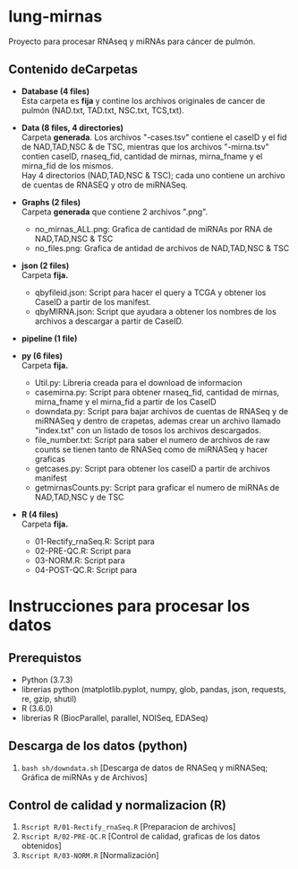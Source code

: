 # lung-mirnas
Proyecto para procesar RNAseq y miRNAs para cáncer de pulmón.

## Contenido deCarpetas

- **Database (4 files)**    
   Esta carpeta es **fija** y contine los archivos originales de cancer de pulmón (NAD.txt, TAD.txt, NSC.txt, TCS,txt).

- **Data (8 files, 4 directories)**  
   Carpeta **generada**. Los archivos "-cases.tsv" contiene el caseID y el fid de NAD,TAD,NSC & de TSC, mientras que los archivos "-mirna.tsv" contien caseID, rnaseq_fid, cantidad de mirnas, mirna_fname y el mirna_fid de los mismos.  
   Hay 4 directorios (NAD,TAD,NSC & TSC); cada uno contiene un archivo de cuentas de RNASEQ y otro de miRNASeq.
   
- **Graphs (2 files)**  
   Carpeta **generada** que contiene 2 archivos ".png".
   - no_mirnas_ALL.png: Grafica de cantidad de miRNAs por RNA de NAD,TAD,NSC & TSC
   - no_files.png: Grafica de antidad de archivos de NAD,TAD,NSC & TSC

- **json (2 files)**  
   Carpeta **fija.**
   - qbyfileid.json: Script para hacer el query a TCGA y obtener los CaseID a partir de los manifest.
   - qbyMIRNA.json: Script que ayudara a obtener los nombres de los archivos a descargar a partir de CaseID.
   
- **pipeline (1 file)**  

- **py (6 files)**  
   Carpeta **fija.**
   - Util.py: Libreria creada para el download de informacion
   - casemirna.py: Script para obtener rnaseq_fid, cantidad de mirnas, mirna_fname y el mirna_fid a partir de los CaseID
   - downdata.py: Script para bajar archivos de cuentas de RNASeq y de miRNASeq y dentro de crapetas, ademas crear un archivo llamado "index.txt" con un listado de tosos los archivos descargados.   
   - file_number.txt: Script para saber el numero de archivos de raw counts se tienen tanto de RNASeq como de miRNASeq y hacer graficas  
   - getcases.py: Script para obtener los caseID a partir de archivos manifest
   - getmirnasCounts.py: Script para graficar el numero de miRNAs de NAD,TAD,NSC y de TSC
  
- **R (4 files)**  
   Carpeta **fija.**
   - 01-Rectify_rnaSeq.R: Script para 
   - 02-PRE-QC.R: Script para 
   - 03-NORM.R: Script para 
   - 04-POST-QC.R: Script para 

   

# Instrucciones para procesar los datos

## Prerequistos
 - Python (3.7.3)
 - librerias python (matplotlib.pyplot, numpy, glob, pandas, json, requests, re, gzip, shutil)
 - R (3.6.0)
 - librerias R (BiocParallel, parallel, NOISeq, EDASeq)

## Descarga de los datos (python)
   1. `bash sh/downdata.sh` [Descarga de datos de RNASeq y miRNASeq; Gráfica de miRNAs y de Archivos]

## Control de calidad y normalizacion (R)
   1. `Rscript R/01-Rectify_rnaSeq.R` [Preparacion de archivos]
   2. `Rscript R/02-PRE-QC.R` [Control de calidad, graficas de los datos obtenidos]
   3. `Rscript R/03-NORM.R` [Normalización]


 
 

